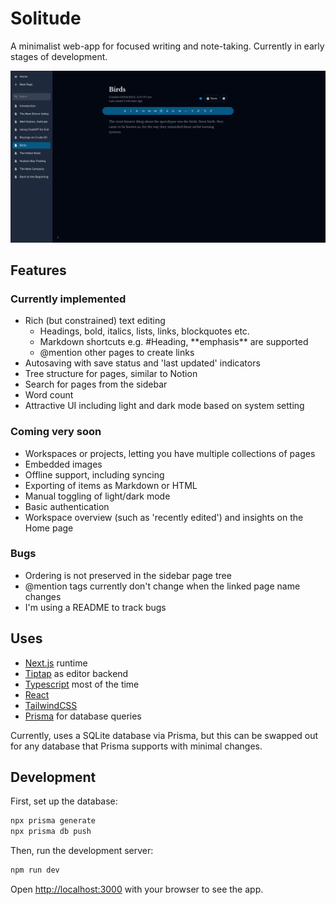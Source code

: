 # Solitude

A minimalist web-app for focused writing and note-taking. Currently in early stages of development.

![Screenshot of software](.github/images/screenshot.png)

## Features

### Currently implemented
- Rich (but constrained) text editing
    - Headings, bold, italics, lists, links, blockquotes etc.
    - Markdown shortcuts e.g. #Heading, \*\*emphasis\*\* are supported
    - @mention other pages to create links
- Autosaving with save status and 'last updated' indicators
- Tree structure for pages, similar to Notion
- Search for pages from the sidebar
- Word count
- Attractive UI including light and dark mode based on system setting

### Coming very soon
- Workspaces or projects, letting you have multiple collections of pages
- Embedded images
- Offline support, including syncing
- Exporting of items as Markdown or HTML
- Manual toggling of light/dark mode
- Basic authentication
- Workspace overview (such as 'recently edited') and insights on the Home page

### Bugs
- Ordering is not preserved in the sidebar page tree
- @mention tags currently don't change when the linked page name changes
- I'm using a README to track bugs

## Uses
- [Next.js](https://nextjs.org/) runtime
- [Tiptap](https://www.tiptap.dev/) as editor backend
- [Typescript](https://www.typescriptlang.org/) most of the time
- [React](https://react.dev/)
- [TailwindCSS](https://tailwindcss.com/)
- [Prisma](https://www.prisma.io) for database queries

Currently, uses a SQLite database via Prisma, but this can be swapped out for any database that Prisma supports with minimal changes.

## Development

First, set up the database:

```bash
npx prisma generate
npx prisma db push
```

Then, run the development server:

```bash
npm run dev
```

Open [http://localhost:3000](http://localhost:3000) with your browser to see the app.

